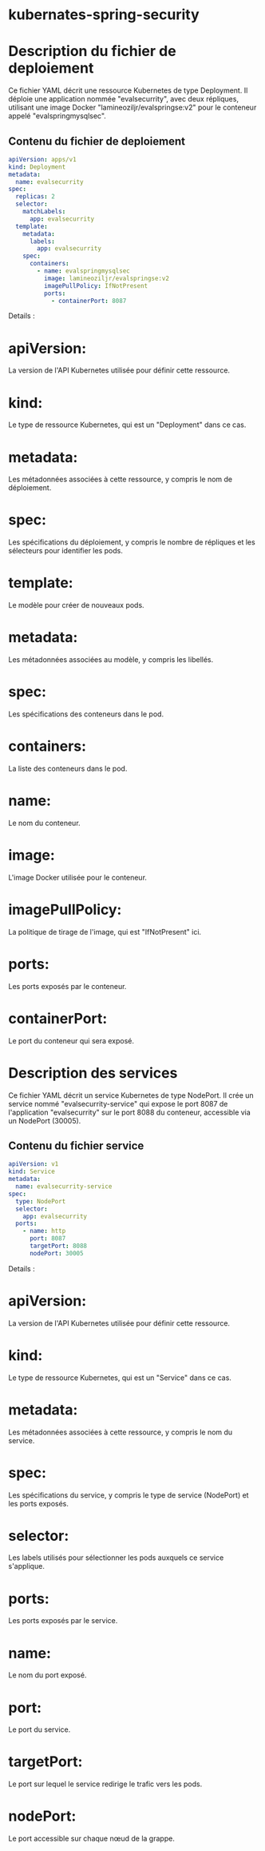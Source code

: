 # kubernates-spring-security

# Description du fichier de deploiement

Ce fichier YAML décrit une ressource Kubernetes de type Deployment. Il déploie une application nommée "evalsecurrity", avec deux répliques, utilisant une image Docker "lamineoziljr/evalspringse:v2" pour le conteneur appelé "evalspringmysqlsec". 

## Contenu du fichier de deploiement

```yaml
apiVersion: apps/v1
kind: Deployment
metadata:
  name: evalsecurrity
spec:
  replicas: 2
  selector:
    matchLabels:
      app: evalsecurrity
  template:
    metadata:
      labels:
        app: evalsecurrity
    spec:
      containers:
        - name: evalspringmysqlsec
          image: lamineoziljr/evalspringse:v2
          imagePullPolicy: IfNotPresent
          ports:
            - containerPort: 8087
```

Details : 
##
# apiVersion: 
La version de l'API Kubernetes utilisée pour définir cette ressource.
##
# kind:
Le type de ressource Kubernetes, qui est un "Deployment" dans ce cas.
##
# metadata: 
Les métadonnées associées à cette ressource, y compris le nom de déploiement.
##
# spec: 
Les spécifications du déploiement, y compris le nombre de répliques et les sélecteurs pour identifier les pods.
##
# template: 
Le modèle pour créer de nouveaux pods.
##
# metadata: 
Les métadonnées associées au modèle, y compris les libellés.
##
# spec: 
Les spécifications des conteneurs dans le pod.
##
# containers: 
La liste des conteneurs dans le pod.
##
# name: 
Le nom du conteneur.
##
# image: 
L'image Docker utilisée pour le conteneur.
##
# imagePullPolicy: 
La politique de tirage de l'image, qui est "IfNotPresent" ici.
##
# ports: 
Les ports exposés par le conteneur.
##
# containerPort: 
Le port du conteneur qui sera exposé.
##


# Description des services

Ce fichier YAML décrit un service Kubernetes de type NodePort. Il crée un service nommé "evalsecurrity-service" qui expose le port 8087 de l'application "evalsecurrity" sur le port 8088 du conteneur, accessible via un NodePort (30005).

## Contenu du fichier service

```yaml
apiVersion: v1
kind: Service
metadata:
  name: evalsecurrity-service
spec:
  type: NodePort
  selector:
    app: evalsecurrity
  ports:
    - name: http
      port: 8087
      targetPort: 8088
      nodePort: 30005

```
Details :
##
# apiVersion: 
La version de l'API Kubernetes utilisée pour définir cette ressource.
##
# kind: 
Le type de ressource Kubernetes, qui est un "Service" dans ce cas.
##
# metadata: 
Les métadonnées associées à cette ressource, y compris le nom du service.
##
# spec: 
Les spécifications du service, y compris le type de service (NodePort) et les ports exposés.
##
# selector: 
Les labels utilisés pour sélectionner les pods auxquels ce service s'applique.
##
# ports: 
Les ports exposés par le service.
##
# name: 
Le nom du port exposé.
##
# port:
Le port du service.
##
# targetPort: 
Le port sur lequel le service redirige le trafic vers les pods.
##
# nodePort: 
Le port accessible sur chaque nœud de la grappe.
##
